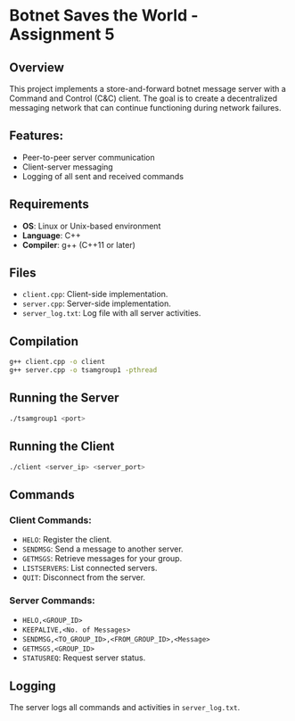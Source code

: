 # Botnet Saves the World - Assignment 5

## Overview

This project implements a store-and-forward botnet message server with a Command and Control (C&C) client. The goal is to create a decentralized messaging network that can continue functioning during network failures.

## Features:
- Peer-to-peer server communication
- Client-server messaging
- Logging of all sent and received commands

## Requirements
- **OS**: Linux or Unix-based environment
- **Language**: C++
- **Compiler**: g++ (C++11 or later)

## Files
- `client.cpp`: Client-side implementation.
- `server.cpp`: Server-side implementation.
- `server_log.txt`: Log file with all server activities.

## Compilation

```bash
g++ client.cpp -o client
g++ server.cpp -o tsamgroup1 -pthread
```

## Running the Server

```bash
./tsamgroup1 <port>
```

## Running the Client

```bash
./client <server_ip> <server_port>
```

## Commands

### Client Commands:

*   `HELO`: Register the client.
*   `SENDMSG`: Send a message to another server.
*   `GETMSGS`: Retrieve messages for your group.
*   `LISTSERVERS`: List connected servers.
*   `QUIT`: Disconnect from the server.

### Server Commands:

*   `HELO,<GROUP_ID>`
*   `KEEPALIVE,<No. of Messages>`
*   `SENDMSG,<TO_GROUP_ID>,<FROM_GROUP_ID>,<Message>`
*   `GETMSGS,<GROUP_ID>`
*   `STATUSREQ`: Request server status.

## Logging

The server logs all commands and activities in `server_log.txt`.

